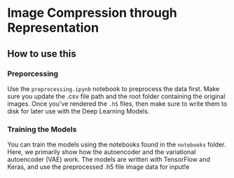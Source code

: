# Image Compression through Representation


## How to use this

### Preporcessing
Use the `preprocessing.ipynb` notebook to preprocess the data first. Make sure you update the .csv file path and the root folder containing the original images.
Once you've rendered the `.h5` files, then make sure to write them to disk for later use with the Deep Learning Models. 

### Training the Models
You can train the models using the notebooks found in the `notebooks` folder. Here, we primarily show how the autoencoder and the variational autoencoder (VAE) work. The models are written with TensorFlow and Keras, and use the preprocessed .h5 file image data for input!e
